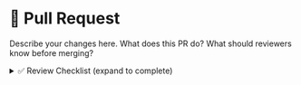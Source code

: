 # 🚀 Pull Request

Describe your changes here. What does this PR do? What should reviewers know before merging?

<details>
<summary>✅ Review Checklist (expand to complete)</summary>

### 🧠 Code Review  
Refer to [Code Review Checklist](checklists/CODE_REVIEW_CHECKLIST.md)

- [ ] Plugin architecture follows best practices  
- [ ] Queries and data access are optimized  
- [ ] Unit tests are present  
- [ ] TypeScript web resources follow repository pattern and modular design  
- [ ] Code style and documentation are clean  

### 🔁 Power Automate Flow Review (if applicable)  
Refer to [Flow Review Checklist](checklists/FLOW_REVIEW_CHECKLIST.md)

- [ ] Flow is modular and solution-aware  
- [ ] Connection references and environment variables used  
- [ ] Error handling and retry policies configured  
- [ ] Flow tested with edge cases  
- [ ] Flow integrates safely with plugin logic  

</details>
